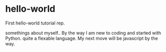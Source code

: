 # hello-world
First hello-world tutorial rep.

somethings about myself.. By the way I am new to coding and started with Python. quite a flexable language. My next move will be javascript by the way.
